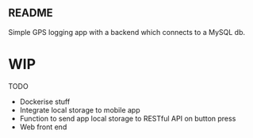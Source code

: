 ## README
Simple GPS logging app with a backend which connects to a MySQL db.

# WIP

TODO

- Dockerise stuff
- Integrate local storage to mobile app
- Function to send app local storage to RESTful API on button press
- Web front end
